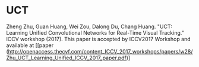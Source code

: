 # UCT
Zheng Zhu, Guan Huang, Wei Zou, Dalong Du, Chang Huang. "UCT: Learning Unified Convolutional Networks for Real-Time Visual Tracking." ICCV workshop (2017).
This paper is accepted by ICCV2017 Workshop and available at [[paper (http://openaccess.thecvf.com/content_ICCV_2017_workshops/papers/w28/Zhu_UCT_Learning_Unified_ICCV_2017_paper.pdf)]

